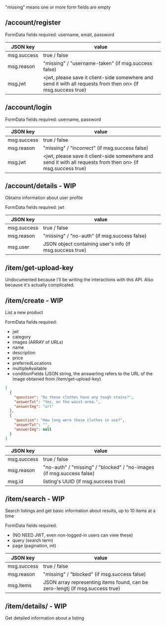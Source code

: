 "missing" means one or more form fields are empty

## /account/register
FormData fields required: username, email, password

| JSON key | value |
| --- | --- |
| msg.success | true / false |
| msg.reason | "missing" / "username-taken" (if msg.success false) |
| msg.jwt | <jwt, please save it client-side somewhere and send it with all requests from then on> (if msg.success true) |

## /account/login
FormData fields required: username, password

| JSON key | value |
| --- | --- |
| msg.success | true / false |
| msg.reason | "missing" / "incorrect" (if msg.success false) |
| msg.jwt | <jwt, please save it client-side somewhere and send it with all requests from then on> (if msg.success true) |

## /account/details - WIP
Obtains information about user profile

FormData fields required: jwt

| JSON key | value |
| --- | --- |
| msg.success | true / false |
| msg.reason | "missing" / "no-auth" (if msg.success false) |
| msg.user | JSON object containing user's info (if msg.success true) |

## /item/get-upload-key
Undocumented because I'll be writing the interactions with this API. Also because it's actually complicated.

## /item/create - WIP
List a new product

FormData fields required:
- jwt
- category
- images (ARRAY of URLs)
- name
- description
- price
- preferredLocations
- multipleAvailable
- conditionFields (JSON string, the answerImg refers to the URL of the image obtained from /item/get-upload-key)
```JSON
[
  {
    "question": "Do these clothes have any tough stains?",
    "answerTxt": "Yes, on the waist area.",
    "answerImg": "url"
  },
  {
    "question": "How long were these clothes in use?",
    "answerTxt": "",
    "answerImg": null
  }
]
```

| JSON key | value |
| --- | --- |
| msg.success | true / false |
| msg.reason | "no-auth" / "missing" / "blocked" / "no-images (if msg.success false) |
| msg.id | listing's UUID (if msg.success true) |

## /item/search - WIP
Search listings and get basic information about results, up to 10 items at a time

FormData fields required:
- (NO NEED JWT, even non-logged-in users can view these)
- query (search term)
- page (pagination, int)

| JSON key | value |
| --- | --- |
| msg.success | true / false |
| msg.reason | "missing" / "blocked" (if msg.success false) |
| msg.items | JSON array representing items found, can be zero-lengtj (if msg.success true) |

## /item/details/<UUID> - WIP
Get detailed information about a listing